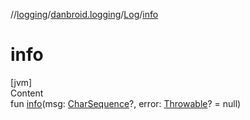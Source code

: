 //[logging](../../../index.md)/[danbroid.logging](../index.md)/[Log](index.md)/[info](info.md)



# info  
[jvm]  
Content  
fun [info](info.md)(msg: [CharSequence](https://kotlinlang.org/api/latest/jvm/stdlib/kotlin/-char-sequence/index.html)?, error: [Throwable](https://kotlinlang.org/api/latest/jvm/stdlib/kotlin/-throwable/index.html)? = null)  



